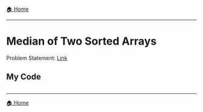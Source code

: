 [🏠 Home](../../README.md)

<hr>

# Median of Two Sorted Arrays

Problem Statement: [Link]()

## My Code

```

```

<hr>

[🏠 Home](../../README.md)

